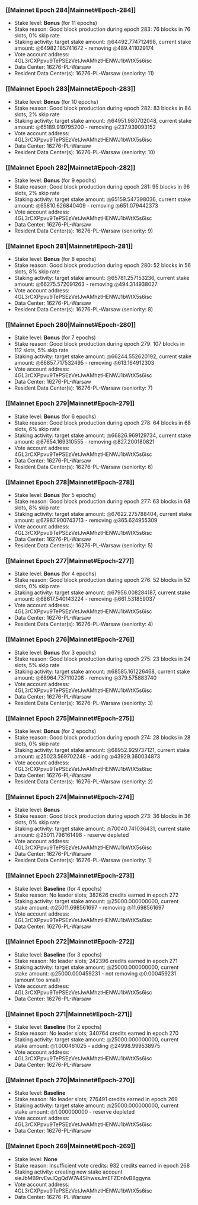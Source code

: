 ### [[Mainnet Epoch 284|Mainnet#Epoch-284]]
* Stake level: **Bonus** (for 11 epochs)
* Stake reason: Good block production during epoch 283: 76 blocks in 76 slots, 0% skip rate
* Staking activity: target stake amount: ◎64492.774712498, current stake amount: ◎64982.185741672 - removing ◎489.411029174
* Vote account address: 4GL3rCXPpvu9TePSEzVetJwAMhztHENWJ1bWtX5s6isc
* Data Center: 16276-PL-Warsaw
* Resident Data Center(s): 16276-PL-Warsaw (seniority: 11)
### [[Mainnet Epoch 283|Mainnet#Epoch-283]]
* Stake level: **Bonus** (for 10 epochs)
* Stake reason: Good block production during epoch 282: 83 blocks in 84 slots, 2% skip rate
* Staking activity: target stake amount: ◎64951.980702048, current stake amount: ◎65189.919795200 - removing ◎237.939093152
* Vote account address: 4GL3rCXPpvu9TePSEzVetJwAMhztHENWJ1bWtX5s6isc
* Data Center: 16276-PL-Warsaw
* Resident Data Center(s): 16276-PL-Warsaw (seniority: 10)
### [[Mainnet Epoch 282|Mainnet#Epoch-282]]
* Stake level: **Bonus** (for 9 epochs)
* Stake reason: Good block production during epoch 281: 95 blocks in 96 slots, 2% skip rate
* Staking activity: target stake amount: ◎65159.547398036, current stake amount: ◎65810.626840409 - removing ◎651.079442373
* Vote account address: 4GL3rCXPpvu9TePSEzVetJwAMhztHENWJ1bWtX5s6isc
* Data Center: 16276-PL-Warsaw
* Resident Data Center(s): 16276-PL-Warsaw (seniority: 9)
### [[Mainnet Epoch 281|Mainnet#Epoch-281]]
* Stake level: **Bonus** (for 8 epochs)
* Stake reason: Good block production during epoch 280: 52 blocks in 56 slots, 8% skip rate
* Staking activity: target stake amount: ◎65781.257153236, current stake amount: ◎66275.572091263 - removing ◎494.314938027
* Vote account address: 4GL3rCXPpvu9TePSEzVetJwAMhztHENWJ1bWtX5s6isc
* Data Center: 16276-PL-Warsaw
* Resident Data Center(s): 16276-PL-Warsaw (seniority: 8)
### [[Mainnet Epoch 280|Mainnet#Epoch-280]]
* Stake level: **Bonus** (for 7 epochs)
* Stake reason: Good block production during epoch 279: 107 blocks in 112 slots, 5% skip rate
* Staking activity: target stake amount: ◎66244.552620192, current stake amount: ◎66857.717532495 - removing ◎613.164912303
* Vote account address: 4GL3rCXPpvu9TePSEzVetJwAMhztHENWJ1bWtX5s6isc
* Data Center: 16276-PL-Warsaw
* Resident Data Center(s): 16276-PL-Warsaw (seniority: 7)
### [[Mainnet Epoch 279|Mainnet#Epoch-279]]
* Stake level: **Bonus** (for 6 epochs)
* Stake reason: Good block production during epoch 278: 64 blocks in 68 slots, 6% skip rate
* Staking activity: target stake amount: ◎66826.969129734, current stake amount: ◎67654.169310555 - removing ◎827.200180821
* Vote account address: 4GL3rCXPpvu9TePSEzVetJwAMhztHENWJ1bWtX5s6isc
* Data Center: 16276-PL-Warsaw
* Resident Data Center(s): 16276-PL-Warsaw (seniority: 6)
### [[Mainnet Epoch 278|Mainnet#Epoch-278]]
* Stake level: **Bonus** (for 5 epochs)
* Stake reason: Good block production during epoch 277: 63 blocks in 68 slots, 8% skip rate
* Staking activity: target stake amount: ◎67622.275788404, current stake amount: ◎67987.900743713 - removing ◎365.624955309
* Vote account address: 4GL3rCXPpvu9TePSEzVetJwAMhztHENWJ1bWtX5s6isc
* Data Center: 16276-PL-Warsaw
* Resident Data Center(s): 16276-PL-Warsaw (seniority: 5)
### [[Mainnet Epoch 277|Mainnet#Epoch-277]]
* Stake level: **Bonus** (for 4 epochs)
* Stake reason: Good block production during epoch 276: 52 blocks in 52 slots, 0% skip rate
* Staking activity: target stake amount: ◎67956.008284187, current stake amount: ◎68617.540143224 - removing ◎661.531859037
* Vote account address: 4GL3rCXPpvu9TePSEzVetJwAMhztHENWJ1bWtX5s6isc
* Data Center: 16276-PL-Warsaw
* Resident Data Center(s): 16276-PL-Warsaw (seniority: 4)
### [[Mainnet Epoch 276|Mainnet#Epoch-276]]
* Stake level: **Bonus** (for 3 epochs)
* Stake reason: Good block production during epoch 275: 23 blocks in 24 slots, 5% skip rate
* Staking activity: target stake amount: ◎68585.161226468, current stake amount: ◎68964.737110208 - removing ◎379.575883740
* Vote account address: 4GL3rCXPpvu9TePSEzVetJwAMhztHENWJ1bWtX5s6isc
* Data Center: 16276-PL-Warsaw
* Resident Data Center(s): 16276-PL-Warsaw (seniority: 3)
### [[Mainnet Epoch 275|Mainnet#Epoch-275]]
* Stake level: **Bonus** (for 2 epochs)
* Stake reason: Good block production during epoch 274: 28 blocks in 28 slots, 0% skip rate
* Staking activity: target stake amount: ◎68952.929737121, current stake amount: ◎25023.569702248 - adding ◎43929.360034873
* Vote account address: 4GL3rCXPpvu9TePSEzVetJwAMhztHENWJ1bWtX5s6isc
* Data Center: 16276-PL-Warsaw
* Resident Data Center(s): 16276-PL-Warsaw (seniority: 2)
### [[Mainnet Epoch 274|Mainnet#Epoch-274]]
* Stake level: **Bonus**
* Stake reason: Good block production during epoch 273: 36 blocks in 36 slots, 0% skip rate
* Staking activity: target stake amount: ◎70040.741036431, current stake amount: ◎25011.796161498 - reserve depleted
* Vote account address: 4GL3rCXPpvu9TePSEzVetJwAMhztHENWJ1bWtX5s6isc
* Data Center: 16276-PL-Warsaw
* Resident Data Center(s): 16276-PL-Warsaw (seniority: 1)
### [[Mainnet Epoch 273|Mainnet#Epoch-273]]
* Stake level: **Baseline** (for 4 epochs)
* Stake reason: No leader slots; 382626 credits earned in epoch 272
* Staking activity: target stake amount: ◎25000.000000000, current stake amount: ◎25011.698561697 - removing ◎11.698561697
* Vote account address: 4GL3rCXPpvu9TePSEzVetJwAMhztHENWJ1bWtX5s6isc
* Data Center: 16276-PL-Warsaw
### [[Mainnet Epoch 272|Mainnet#Epoch-272]]
* Stake level: **Baseline** (for 3 epochs)
* Stake reason: No leader slots; 242396 credits earned in epoch 271
* Staking activity: target stake amount: ◎25000.000000000, current stake amount: ◎25000.000459231 - not removing ◎0.000459231 (amount too small)
* Vote account address: 4GL3rCXPpvu9TePSEzVetJwAMhztHENWJ1bWtX5s6isc
* Data Center: 16276-PL-Warsaw
### [[Mainnet Epoch 271|Mainnet#Epoch-271]]
* Stake level: **Baseline** (for 2 epochs)
* Stake reason: No leader slots; 340764 credits earned in epoch 270
* Staking activity: target stake amount: ◎25000.000000000, current stake amount: ◎1.000461025 - adding ◎24998.999538975
* Vote account address: 4GL3rCXPpvu9TePSEzVetJwAMhztHENWJ1bWtX5s6isc
* Data Center: 16276-PL-Warsaw
### [[Mainnet Epoch 270|Mainnet#Epoch-270]]
* Stake level: **Baseline**
* Stake reason: No leader slots; 276491 credits earned in epoch 269
* Staking activity: target stake amount: ◎25000.000000000, current stake amount: ◎1.000000000 - reserve depleted
* Vote account address: 4GL3rCXPpvu9TePSEzVetJwAMhztHENWJ1bWtX5s6isc
* Data Center: 16276-PL-Warsaw
### [[Mainnet Epoch 269|Mainnet#Epoch-269]]
* Stake level: **None**
* Stake reason: Insufficient vote credits: 932 credits earned in epoch 268
* Staking activity: creating new stake account sieJbMB9rvEwJQgQdW7A4SihwssJmEFZDr4vB8ggyns
* Vote account address: 4GL3rCXPpvu9TePSEzVetJwAMhztHENWJ1bWtX5s6isc
* Data Center: 16276-PL-Warsaw